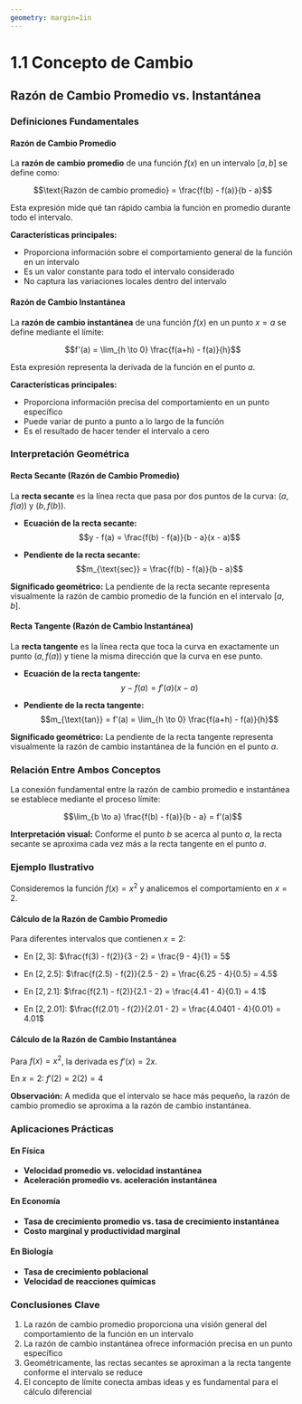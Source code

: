 ```yaml
---
geometry: margin=1in
---
```

# 1.1 Concepto de Cambio

## Razón de Cambio Promedio vs. Instantánea

### Definiciones Fundamentales

#### Razón de Cambio Promedio

La **razón de cambio promedio** de una función $f(x)$ en un intervalo $[a, b]$ se define como:

$$\text{Razón de cambio promedio} = \frac{f(b) - f(a)}{b - a}$$

Esta expresión mide qué tan rápido cambia la función en promedio durante todo el intervalo.

**Características principales:**

- Proporciona información sobre el comportamiento general de la función en un intervalo
- Es un valor constante para todo el intervalo considerado
- No captura las variaciones locales dentro del intervalo

#### Razón de Cambio Instantánea

La **razón de cambio instantánea** de una función $f(x)$ en un punto $x = a$ se define mediante el límite:

$$f'(a) = \lim_{h \to 0} \frac{f(a+h) - f(a)}{h}$$

Esta expresión representa la derivada de la función en el punto $a$.

**Características principales:**

- Proporciona información precisa del comportamiento en un punto específico
- Puede variar de punto a punto a lo largo de la función
- Es el resultado de hacer tender el intervalo a cero

### Interpretación Geométrica

#### Recta Secante (Razón de Cambio Promedio)

La **recta secante** es la línea recta que pasa por dos puntos de la curva: $(a, f(a))$ y $(b, f(b))$.

- **Ecuación de la recta secante:**
  $$y - f(a) = \frac{f(b) - f(a)}{b - a}(x - a)$$

- **Pendiente de la recta secante:**
  $$m_{\text{sec}} = \frac{f(b) - f(a)}{b - a}$$

**Significado geométrico:** La pendiente de la recta secante representa visualmente la razón de cambio promedio de la función en el intervalo $[a, b]$.

#### Recta Tangente (Razón de Cambio Instantánea)

La **recta tangente** es la línea recta que toca la curva en exactamente un punto $(a, f(a))$ y tiene la misma dirección que la curva en ese punto.

- **Ecuación de la recta tangente:**
  $$y - f(a) = f'(a)(x - a)$$

- **Pendiente de la recta tangente:**
  $$m_{\text{tan}} = f'(a) = \lim_{h \to 0} \frac{f(a+h) - f(a)}{h}$$

**Significado geométrico:** La pendiente de la recta tangente representa visualmente la razón de cambio instantánea de la función en el punto $a$.

### Relación Entre Ambos Conceptos

La conexión fundamental entre la razón de cambio promedio e instantánea se establece mediante el proceso límite:

$$\lim_{b \to a} \frac{f(b) - f(a)}{b - a} = f'(a)$$

**Interpretación visual:** Conforme el punto $b$ se acerca al punto $a$, la recta secante se aproxima cada vez más a la recta tangente en el punto $a$.

### Ejemplo Ilustrativo

Consideremos la función $f(x) = x^2$ y analicemos el comportamiento en $x = 2$.

#### Cálculo de la Razón de Cambio Promedio

Para diferentes intervalos que contienen $x = 2$:

- En $[2, 3]$: $\frac{f(3) - f(2)}{3 - 2} = \frac{9 - 4}{1} = 5$

- En $[2, 2.5]$: $\frac{f(2.5) - f(2)}{2.5 - 2} = \frac{6.25 - 4}{0.5} = 4.5$

- En $[2, 2.1]$: $\frac{f(2.1) - f(2)}{2.1 - 2} = \frac{4.41 - 4}{0.1} = 4.1$

- En $[2, 2.01]$: $\frac{f(2.01) - f(2)}{2.01 - 2} = \frac{4.0401 - 4}{0.01} = 4.01$

#### Cálculo de la Razón de Cambio Instantánea

Para $f(x) = x^2$, la derivada es $f'(x) = 2x$.

En $x = 2$: $f'(2) = 2(2) = 4$

**Observación:** A medida que el intervalo se hace más pequeño, la razón de cambio promedio se aproxima a la razón de cambio instantánea.

### Aplicaciones Prácticas

#### En Física
- **Velocidad promedio vs. velocidad instantánea**
- **Aceleración promedio vs. aceleración instantánea**

#### En Economía
- **Tasa de crecimiento promedio vs. tasa de crecimiento instantánea**
- **Costo marginal y productividad marginal**

#### En Biología
- **Tasa de crecimiento poblacional**
- **Velocidad de reacciones químicas**

### Conclusiones Clave

1. La razón de cambio promedio proporciona una visión general del comportamiento de la función en un intervalo
2. La razón de cambio instantánea ofrece información precisa en un punto específico
3. Geométricamente, las rectas secantes se aproximan a la recta tangente conforme el intervalo se reduce
4. El concepto de límite conecta ambas ideas y es fundamental para el cálculo diferencial